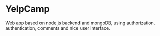 # YelpCamp
Web app based on node.js backend and mongoDB, using authorization, authentication, comments and nice user interface.
